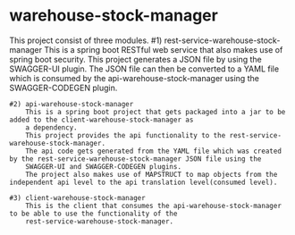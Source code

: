 # warehouse-stock-manager




This project consist of three modules.
  #1) rest-service-warehouse-stock-manager
      This is a spring boot RESTful web service that also makes use of spring boot security.
      This project generates a JSON file by using the SWAGGER-UI plugin.
      The JSON file can then be converted to a YAML file which is consumed by the api-warehouse-stock-manager 
      using the SWAGGER-CODEGEN plugin.
      
    #2) api-warehouse-stock-manager
        This is a spring boot project that gets packaged into a jar to be added to the client-warehouse-stock-manager as 
        a dependency.
        This project provides the api functionality to the rest-service-warehouse-stock-manager.
        The api code gets generated from the YAML file which was created by the rest-service-warehouse-stock-manager JSON file using the
        SWAGGER-UI and SWAGGER-CODEGEN plugins.
        The project also makes use of MAPSTRUCT to map objects from the independent api level to the api translation level(consumed level).
        
    #3) client-warehouse-stock-manager
        This is the client that consumes the api-warehouse-stock-manager to be able to use the functionality of the 
        rest-service-warehouse-stock-manager.
